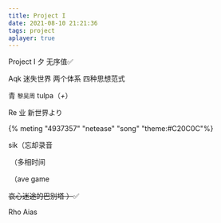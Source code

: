 ```yaml
---
title: Project I
date: 2021-08-10 21:21:36
tags: project
aplayer: true
---
```


Project I    夕 无序值✅ 

<!-- more -->

Aqk  迷失世界 两个体系 四种思想范式 

青  `黎吴周`    tulpa（*+*）

Re 业     新世界より

{% meting "4937357" "netease" "song" "theme:#C20C0C"%}

sik（忘却录音

​      （多相时间

​      （ave game

~~哀心迷途的巴别塔 ）~~✅ 

Rho Aias
